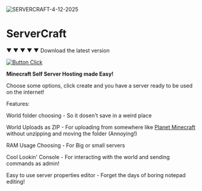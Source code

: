 ![SERVERCRAFT-4-12-2025](https://github.com/user-attachments/assets/391dd86b-e325-46f0-b8c8-c31c9e6af5b9)
# ServerCraft

▼ ▼ ▼ ▼ ▼ Download the latest version

[![Button Click]][Link] 

**Minecraft Self Server Hosting made Easy!**

Choose some options, click create and you have a server ready to be used on the internet!

Features:

World folder choosing - So it dosen't save in a weird place

World Uploads as ZIP - For uploading from somewhere like [Planet Minecraft](https://www.planetminecraft.com/projects/) without unzipping and moving the folder (Annoying!)

RAM Usage Choosing - For Big or small servers

Cool Lookin' Console - For interacting with the world and sending commands as admin!

Easy to use server properties editor - Forget the days of boring notepad editing!


[Button Click]: https://img.shields.io/badge/Install-grey?style=for-the-badge&logoColor=white&logo=Files
[Link]: https://github.com/lazerkatsweirdstuff/servercraft/releases/download/V0.3/ServerCraftv0.3.exe

